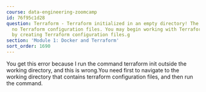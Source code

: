 ```yaml
---
course: data-engineering-zoomcamp
id: 76f95c1d28
question: Terraform - Terraform initialized in an empty directory! The directory has
  no Terraform configuration files. You may begin working with Terraform immediately
  by creating Terraform configuration files.g
section: 'Module 1: Docker and Terraform'
sort_order: 1690
---
```


You get this error because I run the command terraform init outside the working directory, and this is wrong.You need first to navigate to the working directory that contains terraform configuration files, and then run the command.

